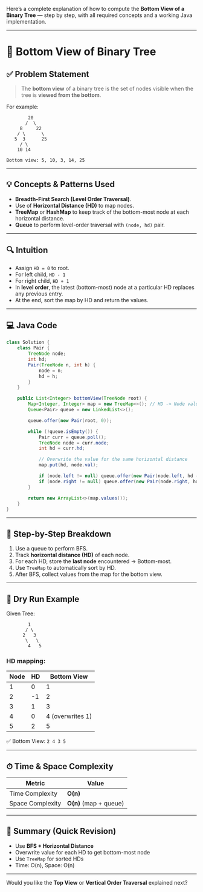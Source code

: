 Here’s a complete explanation of how to compute the **Bottom View of a Binary Tree** — step by step, with all required concepts and a working Java implementation.

---

# 🌳 Bottom View of Binary Tree

## ✅ Problem Statement

> The **bottom view** of a binary tree is the set of nodes visible when the tree is **viewed from the bottom**.

For example:

```
        20
       /  \
     8     22
    / \      \
   5  3      25
     / \
    10 14

Bottom view: 5, 10, 3, 14, 25
```

---

## 💡 Concepts & Patterns Used

* **Breadth-First Search (Level Order Traversal)**.
* Use of **Horizontal Distance (HD)** to map nodes.
* **TreeMap** or **HashMap** to keep track of the bottom-most node at each horizontal distance.
* **Queue** to perform level-order traversal with `(node, hd)` pair.

---

## 🔍 Intuition

* Assign `HD = 0` to root.
* For left child, `HD - 1`
* For right child, `HD + 1`
* In **level order**, the latest (bottom-most) node at a particular HD replaces any previous entry.
* At the end, sort the map by HD and return the values.

---

## 💻 Java Code

```java
class Solution {
    class Pair {
        TreeNode node;
        int hd;
        Pair(TreeNode n, int h) {
            node = n;
            hd = h;
        }
    }

    public List<Integer> bottomView(TreeNode root) {
        Map<Integer, Integer> map = new TreeMap<>(); // HD -> Node value
        Queue<Pair> queue = new LinkedList<>();

        queue.offer(new Pair(root, 0));

        while (!queue.isEmpty()) {
            Pair curr = queue.poll();
            TreeNode node = curr.node;
            int hd = curr.hd;

            // Overwrite the value for the same horizontal distance
            map.put(hd, node.val);

            if (node.left != null) queue.offer(new Pair(node.left, hd - 1));
            if (node.right != null) queue.offer(new Pair(node.right, hd + 1));
        }

        return new ArrayList<>(map.values());
    }
}
```

---

## 🧠 Step-by-Step Breakdown

1. Use a queue to perform BFS.
2. Track **horizontal distance (HD)** of each node.
3. For each HD, store the **last node** encountered → Bottom-most.
4. Use `TreeMap` to automatically sort by HD.
5. After BFS, collect values from the map for the bottom view.

---

## 🔁 Dry Run Example

Given Tree:

```
        1
       / \
      2   3
       \   \
        4   5
```

### HD mapping:

| Node | HD | Bottom View      |
| ---- | -- | ---------------- |
| 1    | 0  | 1                |
| 2    | -1 | 2                |
| 3    | 1  | 3                |
| 4    | 0  | 4 (overwrites 1) |
| 5    | 2  | 5                |

✅ Bottom View: `2 4 3 5`

---

## ⏱ Time & Space Complexity

| Metric           | Value                  |
| ---------------- | ---------------------- |
| Time Complexity  | **O(n)**               |
| Space Complexity | **O(n)** (map + queue) |

---

## 📌 Summary (Quick Revision)

* Use **BFS + Horizontal Distance**
* Overwrite value for each HD to get bottom-most node
* Use `TreeMap` for sorted HDs
* Time: O(n), Space: O(n)

---

Would you like the **Top View** or **Vertical Order Traversal** explained next?
